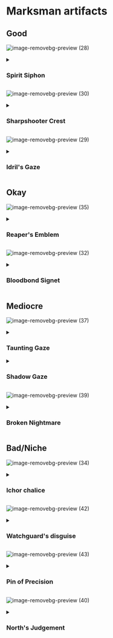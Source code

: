 # Marksman artifacts

## Good

![image-removebg-preview (28)](https://github.com/user-attachments/assets/7822ac89-bc2a-4303-9fcf-3c3d3e831d7b)


<details>

<summary><h3>Spirit Siphon</h3></summary> 

- Incredible for single target damage (Hex, Setram, Lucius...)
- Worth maxxing at least 2 of it
- Damage %, synergizes well with IR units

</details>

![image-removebg-preview (30)](https://github.com/user-attachments/assets/a041a9c9-321a-47e1-b466-6c4fa6ac1930)

<details>

<summary><h3>Sharpshooter Crest</h3></summary> 

- Solid for AoE champions (Nyx, Maul...)
- 1 should be enough for most uses/accounts.
- Damage %, synergizes well with IR units
- Situational, brings nothing if units will consistently be close to the champion

</details>

![image-removebg-preview (29)](https://github.com/user-attachments/assets/5372ac83-ea6d-472b-97cf-4ad50303c0e5)

<details>
  
<summary><h3>Idril's Gaze</h3></summary> 

- Incredibly good for low attack marksmen who attack quickly (Hatssut, Idril...)
- Incredibly good in high defense content
- Overall a great artifact
- Worth maxxing out 1-2


</details>


## Okay

![image-removebg-preview (35)](https://github.com/user-attachments/assets/01e55bf6-9c11-4363-9d35-3b7a834e5899)

<details>

<summary><h3>Reaper's Emblem</h3></summary> 

- Solid for content where the champion will kill units consistently
- Damage %, synergizes well with IR units
- Situational. No kills means little value.
- Would only max one if arena is something you care about

</details>

![image-removebg-preview (32)](https://github.com/user-attachments/assets/ece191c5-df54-4f58-9f08-7b061ab8ba4b)

<details>

<summary><h3>Bloodbond Signet</h3></summary> 

- Solid for content where little to no damage will be taken
- Damage boost is permanent, and will not fluctuate.
- I would not prioritise maxing one

</details>

## Mediocre

![image-removebg-preview (37)](https://github.com/user-attachments/assets/39017c33-4987-4ea9-b954-c6b78c5214a3)

<details>

<summary><h3>Taunting Gaze</h3></summary> 

- Somewhat useful for marksmen hitting at max range for early PVE content

</details>

<details>

  ![image-removebg-preview (38)](https://github.com/user-attachments/assets/fbdcc891-7780-42c5-a338-9aca315a9097)

<summary><h3>Shadow Gaze</h3></summary> 

- ATK% boost, May be better for high defense content
- Should be well suited for fast units earlier on in the game

</details>

![image-removebg-preview (39)](https://github.com/user-attachments/assets/87b37612-1f1d-42d0-b3c7-5d3bc7baae93)

<details>
  
<summary><h3>Broken Nightmare</h3></summary> 

- ATK% boost, May be better for high defense content
- Should be well suited for fast units earlier on in the game

</details>




## Bad/Niche

![image-removebg-preview (34)](https://github.com/user-attachments/assets/025c81d2-923e-4bbe-aa14-3cf56972108b)

<details>
  
<summary><h3>Ichor chalice</h3></summary> 

- Really only good for hatssut in gd2, or similar strange situations where a marksman must self sustain

</details>

![image-removebg-preview (42)](https://github.com/user-attachments/assets/7fc45f2b-a1e8-4972-9810-39d3fa1f92ba)

<details>
  
<summary><h3>Watchguard's disguise</h3></summary> 

- Consistent on GR3 and the likes.
- Decent earlier on in the game
  
</details>

![image-removebg-preview (43)](https://github.com/user-attachments/assets/0518d08a-a5ad-45b9-8683-7478f88f5b26)


<details>
  
<summary><h3>Pin of Precision</h3></summary> 

- Semi decent for invisible units, or in cases where no damage will be taken
  
</details>

![image-removebg-preview (40)](https://github.com/user-attachments/assets/c505fb15-ab2e-4638-9972-2e9e65c8c8f6)

<details>
  
<summary><h3>North's Judgement</h3></summary> 

- Too situational, marginal value

</details>
